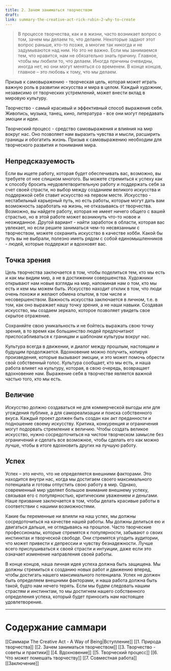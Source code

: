 ```yaml
---
title: 2. Зачем заниматься творчеством
draft: 
link: summary-the-creative-act-rick-rubin-2-why-to-create
---
```

> В процессе творчества, как и в жизни, часто возникает вопрос о том, зачем мы делаем то, что делаем. Некоторые задают этот вопрос раньше, кто-то позже, а многие так никогда и не задумываются над ним. Но это не важно. Если мы занимаемся тем, что нравится, нам не обязательно знать причину. Главное, чтобы мы любили то, что делаем. Иногда причины очевидны, иногда нет, но они могут меняться со временем. В конце концов, главное – это любовь к тому, что мы делаем.

Призыв к самовыражению - творческая цель, которая может играть важную роль в развитии искусства и мира в целом. Каждый художник, независимо от творческих устремлений, может внести вклад в мировую культуру.

Творчество - самый красивый и эффективный способ выражения себя. Живопись, музыка, танец, кино, литература - все они могут передавать эмоции и идеи.

Творческий процесс - средство самовыражения и влияния на мир вокруг нас. Оно позволяет нам выразить чувства и мысли, расширить границы и обогатить жизнь. Призыв к самовыражению необходим для творческого развития и понимания мира.

## Непредсказуемость
Если вы ищете работу, которая будет обеспечивать вас, возможно, вы требуете от нее слишком многого. Вы можете стремиться к успеху как к способу бросить неудовлетворительную работу и поддержать себя за счет своей страсти, но выбор между созданием великого искусства и поддержкой себя ставит искусство на первом месте. Искусство - нестабильный карьерный путь, но есть работы, которые могут дать вам возможность заработать на жизнь, не отказываясь от творчества. Возможно, вы найдете работу, которая не имеет ничего общего с вашей страстью, но в этой работе может возникнуть что-то новое и неожиданное. Другой вариант - найти заработок в области, которая вас увлекает, но если решите заниматься чем-то несвязанным с творчеством, можете сохранить искусство в качестве хобби. Какой бы путь вы не выбрали, полезно иметь рядом с собой единомышленников - людей, которые поддержат и вдохновят вас.

## Точка зрения
Цель творчества заключается в том, чтобы поделиться тем, кто мы есть и как мы видим мир, а не в достижении совершенства. Художники открывают нам новые взгляды на мир, напоминая нам о том, кто мы есть и кем мы можем быть. Искусство находит отклик в том, что люди очень похожи и желают обмена опытом, в том числе и несовершенством. Важность искусства заключается в личном, т.е. в том, как оно выражает нашу точку зрения, а не наши навыки. Создавая искусство, мы создаем зеркало, которое позволяет увидеть свое скрытое отражение.

Сохраняйте свою уникальность и не бойтесь выражать свою точку зрения, в то время как большинство людей предпочитают приспосабливаться к границам и шаблонам культуры вокруг нас.

Культура всегда в движении, и диалог между прошлым, настоящим и будущим продолжается. Вдохновение можно получить, копируя произведения, которые вызывают эмоции, и это может помочь обрести свой собственный голос. Культура сообщает, кто мы есть, и наша работа влияет на культуру, которая, в свою очередь, возвращает вдохновение нам. Выражение себя в творчестве является важной частью того, кто мы есть.

## Величие
Искусство должно создаваться не для коммерческой выгоды или для угождения публике, а для самореализации и поиска собственного вкуса. Каждый проект должен быть создан как акт преданности и подношение своему искусству. Критика, конкуренция и ограничения могут подорвать стремление к величию.
Чтобы создать великое искусство, нужно сосредоточиться на чистом творческом замысле без ограничений и сделать все возможное, чтобы сделать его как можно лучше, чтобы в итоге вдохновить других на лучшую работу.

## Успех
Успех – это нечто, что не определяется внешними факторами. Это находится внутри нас, когда мы достигаем своего максимального потенциала и готовы отпустить свою работу в мир. Однако, современный мир уделяет большое внимание внешнему успеху, связывая его с популярностью, критическим уважением и деньгами. Наше призвание заключается в том, чтобы делать красивые работы в соответствии с нашими возможностями.

Какие бы переменные ни влияли на наш успех, мы должны сосредоточиться на качестве нашей работы. Мы должны делиться ею и двигаться дальше, не оглядываясь на прошлое. Часто творческие профессионалы, которые стремятся к популярности, забывают о своих инстинктах и творческой свободе. Они стремятся угодить аудитории, что может привести к депрессии и чувству безнадежности. Лучше всего прислушиваться к своей страсти и интуиции, даже если это означает изменение направления своей работы.

В конце концов, наша личная идея успеха должна быть защищена. Мы должны стремиться к созданию новых работ и движению вперед, чтобы достигать нашего максимального потенциала. Успех не должен быть определяем внешними факторами, и наша работа должна быть такой, будто нам нечего терять. Если мы будем следовать нашим страстям и инстинктам, то мы достигнем нашего собственного определения успеха, который будет приносить нам настоящее удовлетворение.

---
# Содержание саммари
[[Саммари The Creative Act - A Way of Being|Вступление]]
[[1. Природа творчества]]
[[2. Зачем заниматься творчеством]]
[[3. Творчество - советы и практики]]
[[4. Вдохновение]]
[[5. Творческий процесс]]
[[6. Что может помешать творчеству]]
[[7. Совместная работа]]
[[Заключение]]